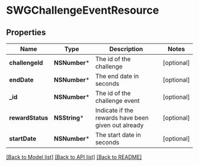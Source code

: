 # SWGChallengeEventResource

## Properties
Name | Type | Description | Notes
------------ | ------------- | ------------- | -------------
**challengeId** | **NSNumber*** | The id of the challenge | [optional] 
**endDate** | **NSNumber*** | The end date in seconds | [optional] 
**_id** | **NSNumber*** | The id of the challenge event | [optional] 
**rewardStatus** | **NSString*** | Indicate if the rewards have been given out already  | [optional] 
**startDate** | **NSNumber*** | The start date in seconds | [optional] 

[[Back to Model list]](../README.md#documentation-for-models) [[Back to API list]](../README.md#documentation-for-api-endpoints) [[Back to README]](../README.md)



